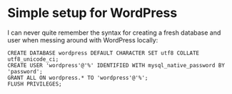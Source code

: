 # Simple setup for WordPress

I can never quite remember the syntax for creating a fresh database and user when messing around with WordPress locally:

    CREATE DATABASE wordpress DEFAULT CHARACTER SET utf8 COLLATE utf8_unicode_ci;
    CREATE USER 'wordpress'@'%' IDENTIFIED WITH mysql_native_password BY 'password';
    GRANT ALL ON wordpress.* TO 'wordpress'@'%';
    FLUSH PRIVILEGES;
